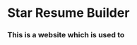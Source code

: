 # Star Resume Builder

### This is a website which is used to 

<a href = "https://reetjain01.github.io/Resume-Builder/" > </a>
